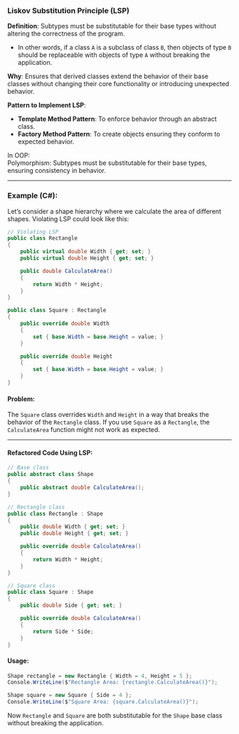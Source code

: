 ﻿### **Liskov Substitution Principle (LSP)**

**Definition**: Subtypes must be substitutable for their base types without altering the correctness of the program.
- In other words, if a class `A` is a subclass of class `B`, then objects of type `B` should be replaceable with objects of type `A` without breaking the application.

**Why**: Ensures that derived classes extend the behavior of their base classes without changing their core functionality or introducing unexpected behavior.

**Pattern to Implement LSP**:
- **Template Method Pattern**: To enforce behavior through an abstract class.
- **Factory Method Pattern**: To create objects ensuring they conform to expected behavior.

In OOP:  
Polymorphism: Subtypes must be substitutable for their base types, ensuring consistency in behavior.

---

### **Example (C#)**:

Let’s consider a shape hierarchy where we calculate the area of different shapes. Violating LSP could look like this:

```csharp
// Violating LSP
public class Rectangle
{
    public virtual double Width { get; set; }
    public virtual double Height { get; set; }

    public double CalculateArea()
    {
        return Width * Height;
    }
}

public class Square : Rectangle
{
    public override double Width
    {
        set { base.Width = base.Height = value; }
    }

    public override double Height
    {
        set { base.Width = base.Height = value; }
    }
}
```

#### Problem:
The `Square` class overrides `Width` and `Height` in a way that breaks the behavior of the `Rectangle` class. If you use `Square` as a `Rectangle`, the `CalculateArea` function might not work as expected.

---

#### Refactored Code Using LSP:

```csharp
// Base class
public abstract class Shape
{
    public abstract double CalculateArea();
}

// Rectangle class
public class Rectangle : Shape
{
    public double Width { get; set; }
    public double Height { get; set; }

    public override double CalculateArea()
    {
        return Width * Height;
    }
}

// Square class
public class Square : Shape
{
    public double Side { get; set; }

    public override double CalculateArea()
    {
        return Side * Side;
    }
}
```

#### Usage:
```csharp
Shape rectangle = new Rectangle { Width = 4, Height = 5 };
Console.WriteLine($"Rectangle Area: {rectangle.CalculateArea()}");

Shape square = new Square { Side = 4 };
Console.WriteLine($"Square Area: {square.CalculateArea()}");
```

Now `Rectangle` and `Square` are both substitutable for the `Shape` base class without breaking the application.
